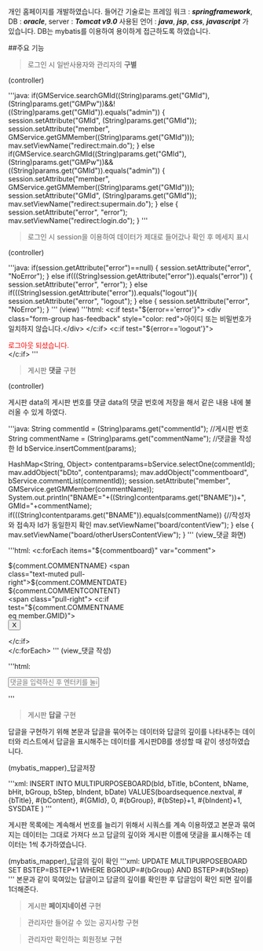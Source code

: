 개인 홈페이지를 개발하였습니다.
들어간 기술로는
프레임 워크 : ***springframework***, DB : ***oracle***, server : ***Tomcat v9.0***
사용된 언어 : ***java***, ***jsp***, ***css***, ***javascript***
가 있습니다.
DB는 mybatis를 이용하여 용이하게 접근하도록 하였습니다.

##주요 기능

>로그인 시 일반사용자와 관리자의 **구별** 

(controller)

'''java:
if(GMService.searchGMId((String)params.get("GMId"),(String)params.get("GMPw"))&&!((String)params.get("GMId")).equals("admin")) {
	session.setAttribute("GMId", (String)params.get("GMId"));
	session.setAttribute("member", GMService.getGMMember((String)params.get("GMId")));
	mav.setViewName("redirect:main.do");
}  else if(GMService.searchGMId((String)params.get("GMId"),(String)params.get("GMPw"))&&((String)params.get("GMId")).equals("admin")) {
	session.setAttribute("member", GMService.getGMMember((String)params.get("GMId")));
	session.setAttribute("GMId", (String)params.get("GMId"));
	mav.setViewName("redirect:supermain.do");
} else {
	session.setAttribute("error", "error");
	mav.setViewName("redirect:login.do");
}
'''

>로그인 시 session을 이용하여 데이터가 제대로 들어갔나 확인 후 메세지 표시

(controller)

'''java:
if(session.getAttribute("error")==null) {
	session.setAttribute("error", "NoError");
} else if(((String)session.getAttribute("error")).equals("error")) {
	session.setAttribute("error", "error");
} else if(((String)session.getAttribute("error")).equals("logout")){
	session.setAttribute("error", "logout");
} else {
	session.setAttribute("error", "NoError");
}
'''
(view)
'''html:
<c:if test="${error=='error'}">
	<div class="form-group has-feedback" style="color: red">아이디 또는 비밀번호가 일치하지 않습니다.</div>
</c:if>
<c:if test="${error=='logout'}">
	<div class="form-group has-feedback" style="color: red">로그아웃 되셨습니다.</div>
</c:if>
'''

>게시판 **댓글** 구현

(controller)

게시판 data의 게시판 번호를 댓글 data의 댓글 번호에 저장을 해서 같은 내용 내에  불러올 수 있게 하였다. 

'''java:
String commentId = (String)params.get("commentId"); //게시판 번호
String commentName = (String)params.get("commentName"); //댓글을 작성한 Id
bService.insertComment(params);
	
HashMap<String, Object> contentparams=bService.selectOne(commentId);
mav.addObject("bDto", contentparams);
mav.addObject("commentboard", bService.commentList(commentId));
session.setAttribute("member", GMService.getGMMember(commentName));
System.out.println("BNAME="+((String)contentparams.get("BNAME"))+", GMId="+commentName);
if(((String)contentparams.get("BNAME")).equals(commentName)) {//작성자와 접속자 Id가 동일한지 확인
	mav.setViewName("board/contentView");
} else {
	mav.setViewName("board/otherUsersContentView");
}
'''
(view_댓글 화면)

'''html:
<c:forEach items="${commentboard}" var="comment">
	<div class="box-footer box-comments container" style="width:50%">
		<div class="box-comment">
			<div class="comment-text" align="left">
				<span class="username">
					${comment.COMMENTNAME}
				<span class="text-muted pull-right">${comment.COMMENTDATE}</span>
				</span>
				<span class="row" align="left">
					${comment.COMMENTCONTENT}
					<span class="pull-right">
						<c:if test="${comment.COMMENTNAME eq member.GMID}">
							<form action="commentDel.do" method="post">
								<input type="hidden" name="commentId" value="${comment.COMMENTID}">
								<input type="hidden" name="commentName" value="${comment.COMMENTNAME}">
								<input type="hidden" name="commentContent" value="${comment.COMMENTCONTENT}">
								<input type="hidden" name="commentDate" value="${comment.COMMENTDATE}">
								<input type="submit" class="btn btn-link btn-sm" value="X">												</form>
							</form>
						</c:if>
					</span>	
				</span>
			</div>
		</div>
	</div>
</c:forEach>
'''
(view_댓글 작성)

'''html:
<form action="comment.do" method="post">
	<input type="hidden" name="commentId" value="${bDto.BID}">
	<input type="hidden" name="commentName" value="${member.get('GMID')}">
	<div class="img-push">
		<input type="text" name="commentContent" class="form-control input-sm" placeholder="댓글을 입력하신 후 엔터키를 눌러 주세요.">
	</div>
</form>
'''

>게시판 **답글** 구현

답글을 구현하기 위해 본문과 답글을 묶어주는 데이터와 답글의 깊이를 나타내주는 데이터와 리스트에서 답글을 표시해주는 데이터를 게시판DB를 생성할 때 같이 생성하였습니다.

(mybatis_mapper)_답글저장

'''xml:
<insert id="reply" parameterType="java.util.HashMap">
	INSERT INTO MULTIPURPOSEBOARD(bId, bTitle, bContent, bName, bHit, bGroup, bStep, bIndent, bDate) VALUES(boardsequence.nextval, #{bTitle}, #{bContent}, #{GMId}, 0, #{bGroup}, #{bStep}+1, #{bIndent}+1, SYSDATE )
</insert>
'''

게시판 목록에는 계속해서 번호를 늘리기 위해서 시쿼스를 계속 이용하였고 본문과 묶여지는 데이터는 그대로 가져다 쓰고 답글의 깊이와 게시판 이름에 댓글을 표시해주는 데이터는 1씩 추가하였습니다.

(mybatis_mapper)_답글의 깊이 확인
'''xml:
<update id="replyShape" parameterType="java.util.HashMap">
	UPDATE MULTIPURPOSEBOARD SET BSTEP=BSTEP+1 WHERE BGROUP=#{bGroup} AND BSTEP>#{bStep}
</update>
'''
본문과 같이 묵여있는 답글이고 답글의 깊이를 확인한 후 답글임이 확인 되면 깊이를 1더해준다.

>게시판 **페이지네이션** 구현

>관리자만 들어갈 수 있는 공지사항 구현

>관리자만 확인하는 회원정보 구현
